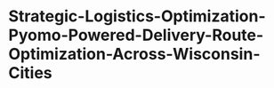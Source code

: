 # Strategic-Logistics-Optimization-Pyomo-Powered-Delivery-Route-Optimization-Across-Wisconsin-Cities